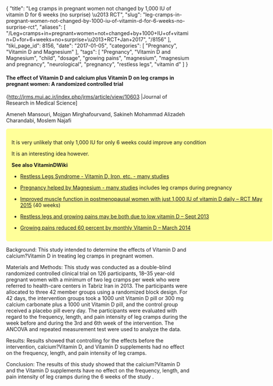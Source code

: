 {
    "title": "Leg cramps in pregnant women not changed by 1,000 IU of vitamin D for 6 weeks (no surprise) \u2013 RCT",
    "slug": "leg-cramps-in-pregnant-women-not-changed-by-1000-iu-of-vitamin-d-for-6-weeks-no-surprise-rct",
    "aliases": [
        "/Leg+cramps+in+pregnant+women+not+changed+by+1000+IU+of+vitamin+D+for+6+weeks+no+surprise+\u2013+RCT+Jan+2017",
        "/8156"
    ],
    "tiki_page_id": 8156,
    "date": "2017-01-05",
    "categories": [
        "Pregnancy",
        "Vitamin D and Magnesium"
    ],
    "tags": [
        "Pregnancy",
        "Vitamin D and Magnesium",
        "child",
        "dosage",
        "growing pains",
        "magnesium",
        "magnesium and pregnancy",
        "neurological",
        "pregnancy",
        "restless legs",
        "vitamin d"
    ]
}


#### The effect of Vitamin D and calcium plus Vitamin D on leg cramps in pregnant women: A randomized controlled trial

{http://jrms.mui.ac.ir/index.php/jrms/article/view/10603 |Journal of Research in Medical Science]

Ameneh Mansouri, Mojgan Mirghafourvand, Sakineh Mohammad Alizadeh Charandabi, Moslem Najafi

<div class="border" style="background-color:#FF9;padding:15px;margin:10px 0;border-radius:5px;width:700px">

It is very unlikely that only 1,000 IU for only 6 weeks could improve any condition

It is an interesting idea however.

 **See also VitaminDWiki** 

* [Restless Legs Syndrome - Vitamin D, Iron, etc. - many studies](/posts/restless-legs-syndrome-vitamin-d-iron-etc-many-studies)

* [Pregnancy helped by Magnesium - many studies](/posts/pregnancy-helped-by-magnesium-many-studies) includes leg cramps during pregnancy

* [Improved muscle function in postmenopausal women with just 1,000 IU of vitamin D daily – RCT May 2015](/posts/improved-muscle-function-in-postmenopausal-women-with-just-1000-iu-of-vitamin-d-daily-rct) (40 weeks)

* [Restless legs and growing pains may be both due to low vitamin D – Sept 2013](/posts/restless-legs-and-growing-pains-may-be-both-due-to-low-vitamin-d)

* [Growing pains reduced 60 percent by monthly Vitamin D – March 2014](/posts/growing-pains-reduced-60-percent-by-monthly-vitamin-d)

</div>

Background: This study intended to determine the effects of Vitamin D and calcium?Vitamin D in treating leg cramps in pregnant women. 

Materials and Methods: This study was conducted as a double-blind randomized controlled clinical trial on 126 participants, 18–35 year-old pregnant women with a minimum of two leg cramps per week who were referred to health-care centers in Tabriz Iran in 2013. The participants were allocated to three 42 member groups using a randomized block design. For 42 days, the intervention groups took a 1000 unit Vitamin D pill or 300 mg calcium carbonate plus a 1000 unit Vitamin D pill, and the control group received a placebo pill every day. The participants were evaluated with regard to the frequency, length, and pain intensity of leg cramps during the week before and during the 3rd and 6th week of the intervention. The ANCOVA and repeated measurement test were used to analyze the data. 

Results: Results showed that controlling for the effects before the intervention, calcium?Vitamin D, and Vitamin D supplements had no effect on the frequency, length, and pain intensity of leg cramps. 

Conclusion: The results of this study showed that the calcium?Vitamin D and the Vitamin D supplements have no effect on the frequency, length, and pain intensity of leg cramps during the 6 weeks of the study .